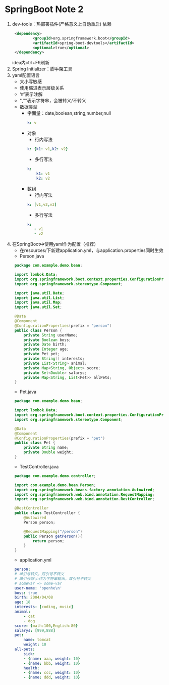 # SpringBoot Note 2
1. dev-tools：热部署插件(严格意义上自动重启)
   依赖
   ```xml
    <dependency>
            <groupId>org.springframework.boot</groupId>
            <artifactId>spring-boot-devtools</artifactId>
            <optional>true</optional>
    </dependency>
   ```
   idea内ctrl+F9刷新
2. Spring Initializer：脚手架工具
3. yaml配置语言
   * 大小写敏感
   * 使用缩进表示层级关系
   * ‘#’表示注解
   * '',""表示字符串，会被转义/不转义
   * 数据类型
     * 字面量：date,boolean,string,number,null
        ```yaml
        k: v
        ```
     * 对象
       * 行内写法
       ```yaml
       k: {k1: v1,k2: v2}
       ``` 
       * 多行写法
       ```yaml
       k: 
           k1: v1
           k2: v2
       ``` 
     * 数组
        * 行内写法
         ```yaml
         k: [v1,v2,v3]
         ``` 
         * 多行写法
         ```yaml
         k: 
            - v1
            - v2
         ``` 
4. 在SpringBoot中使用yaml作为配置（推荐）
   * 在resources/下新建application.yml，与application.properties同时生效
   * Person.java
   ```java
    package com.example.demo.bean;

    import lombok.Data;
    import org.springframework.boot.context.properties.ConfigurationProperties;
    import org.springframework.stereotype.Component;

    import java.util.Date;
    import java.util.List;
    import java.util.Map;
    import java.util.Set;

    @Data
    @Component
    @ConfigurationProperties(prefix = "person")
    public class Person {
        private String userName;
        private Boolean boss;
        private Date birth;
        private Integer age;
        private Pet pet;
        private String[] interests;
        private List<String> animal;
        private Map<String, Object> score;
        private Set<Double> salarys;
        private Map<String, List<Pet>> allPets;
    }
   ``` 
   * Pet.java
   ```java
    package com.example.demo.bean;

    import lombok.Data;
    import org.springframework.boot.context.properties.ConfigurationProperties;
    import org.springframework.stereotype.Component;

    @Data
    @Component
    @ConfigurationProperties(prefix = "pet")
    public class Pet {
        private String name;
        private Double weight;
    }
   ``` 
   * TestController.java
   ```java
    package com.example.demo.controller;

    import com.example.demo.bean.Person;
    import org.springframework.beans.factory.annotation.Autowired;
    import org.springframework.web.bind.annotation.RequestMapping;
    import org.springframework.web.bind.annotation.RestController;

    @RestController
    public class TestController {
        @Autowired
        Person person;

        @RequestMapping("/person")
        public Person getPerson(){
            return person;
        }
    }
   ``` 
   * application.yml
   ```yaml
    person:
    # 单引号转义，双引号不转义
    # 单引号将\n作为字符串输出，双引号不转义
    # someVar => some-var
    user-name: 'openhe\n'
    boss: true
    birth: 2004/04/08
    age: 18
    interests: [coding, music]
    animal:
        - cat
        - dog
    score: {math:100,English:80}
    salarys: [999,888]
    pet:
        name: tomcat
        weight: 10
    all-pets:
        sick:
        - {name: aaa, weight: 10}
        - {name: bbb, weight: 10}
        health:
        - {name: ccc, weight: 10}
        - {name: ddd, weight: 10}
   ``` 